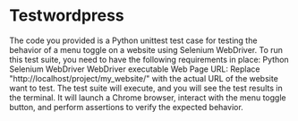 # Testwordpress
The code you provided is a Python unittest test case for testing the behavior of a menu toggle on a website using Selenium WebDriver. To run this test suite, you need to have the following requirements in place:
Python
Selenium WebDriver
WebDriver executable
Web Page URL: Replace "http://localhost/project/my_website/" with the actual URL of the website want to test.
The test suite will execute, and you will see the test results in the terminal. It will launch a Chrome browser, interact with the menu toggle button, and perform assertions to verify the expected behavior.
